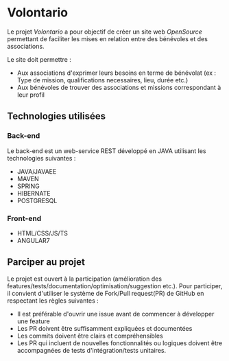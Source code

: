 # Volontario

Le projet *Volontario* a pour objectif de créer un site web *OpenSource* permettant de faciliter les mises en relation entre des bénévoles et des associations. 

Le site doit permettre : 

* Aux associations d'exprimer leurs besoins en terme de bénévolat (ex : Type de mission, qualifications necessaires, lieu, durée etc.)
* Aux bénévoles de trouver des associations et missions correspondant à leur profil

## Technologies utilisées

### Back-end

Le back-end est un web-service REST développé en JAVA utilisant les technologies suivantes  :

* JAVA/JAVAEE
* MAVEN
* SPRING
* HIBERNATE
* POSTGRESQL

### Front-end

* HTML/CSS/JS/TS
* ANGULAR7

## Parciper au projet

Le projet est ouvert à la participation (amélioration des features/tests/documentation/optimisation/suggestion etc.). Pour participer, il convient d'utiliser le système de Fork/Pull request(PR) de GitHub en respectant les règles suivantes : 
* Il est préférable d'ouvrir une issue avant de commencer à développer une feature
* Les PR doivent être suffisamment expliquées et documentées
* Les commits doivent être clairs et compréhensibles
* Les PR qui incluent de nouvelles fonctionnalités ou logiques doivent être accompagnées de tests d'intégration/tests unitaires.


